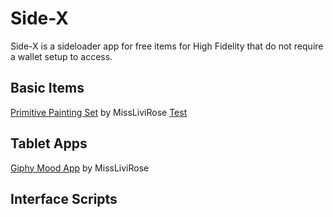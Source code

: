 # Side-X
Side-X is a sideloader app for free items for High Fidelity that do not require a wallet setup to access. 

## Basic Items
[Primitive Painting Set](https://cdn.glitch.com/9edc1264-7131-4cd6-8451-db2f2f1b994a%2FPrimitive_Painting.json?dl=1) by MissLiviRose
[Test](https://www.dropbox.com/s/6l8jkuebpnu8qfo/Primitive_Painting_Set.json?dl=1)

## Tablet Apps
[Giphy Mood App](https://giphy-app.glitch.me/app/giphyMoodApp.js?dl=1) by MissLiviRose

## Interface Scripts
